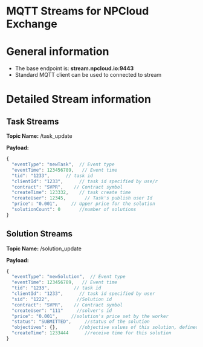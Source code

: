 # MQTT Streams for NPCloud Exchange
# General information
* The base endpoint is: **stream.npcloud.io:9443**
* Standard MQTT client can be used to connected to stream

# Detailed Stream information

## Task Streams

**Topic Name:** /task_update

**Payload:**
```javascript
{
  "eventType": "newTask",  // Event type
  "eventTime": 123456789,   // Event time
  "tid": "1233",      // task id
  "clientId": "1233",      // task id specified by use/r
  "contract": "SVPR",    // Contract symbol
  "createTime": 123332,    // task create time
  "createUser": 12345,       // Task's publish user Id
  "price": "0.001",     // Upper price for the solution
  "solutionCount": 0       //number of solutions
}
```

## Solution Streams

**Topic Name:** /solution_update

**Payload:**
```javascript
{
  "eventType": "newSolution",  // Event type
  "eventTime": 123456789,   // Event time
  "tid": "1233",         // task id
  "clientId": "1233",      // task id specified by user
  "sid": "1222",          //Solution id
  "contract": "SVPR",    // Contract symbol
  "createUser": "111"     //solver's id
  "price": "0.001",     //solution's price set by the worker
  "status": "SUBMITTED",     //status of the solution
  "objectives": {},        //objective values of this solution, defined by particular contracts(see contracts document)
  "createTime": 1233444      //receive time for this solution
}
```